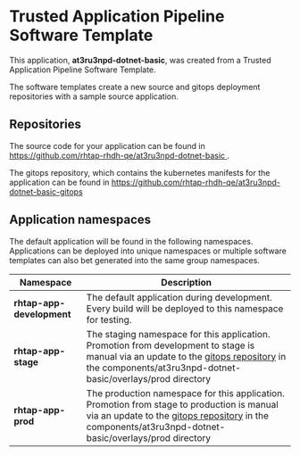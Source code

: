 # Trusted Application Pipeline Software Template

This application, **at3ru3npd-dotnet-basic**, was created from a Trusted Application Pipeline Software Template.

The software templates create a new source and gitops deployment repositories with a sample source application. 

## Repositories

The source code for your application can be found in [https://github.com/rhtap-rhdh-qe/at3ru3npd-dotnet-basic ](https://github.com/rhtap-rhdh-qe/at3ru3npd-dotnet-basic ).
 
The gitops repository, which contains the kubernetes manifests for the application can be found in 
[https://github.com/rhtap-rhdh-qe/at3ru3npd-dotnet-basic-gitops ](https://github.com/rhtap-rhdh-qe/at3ru3npd-dotnet-basic-gitops ) 

## Application namespaces 

The default application will be found in the following namespaces. Applications can be deployed into unique namespaces or multiple software templates can also bet generated into the same group namespaces.  

|  Namespace   |  Description   |  
| -------- | -------- |   
| **rhtap-app-development** | The default application during development. Every build will be deployed to this namespace for testing. | 
| **rhtap-app-stage** | The staging namespace for this application. Promotion from development to stage is manual via an update to the [gitops repository](https://github.com/rhtap-rhdh-qe/at3ru3npd-dotnet-basic-gitops ) in the components/at3ru3npd-dotnet-basic/overlays/prod directory |  
| **rhtap-app-prod** | The production namespace for this application. Promotion from stage to production is manual via an update to the [gitops repository](https://github.com/rhtap-rhdh-qe/at3ru3npd-dotnet-basic-gitops ) in the components/at3ru3npd-dotnet-basic/overlays/prod directory | 